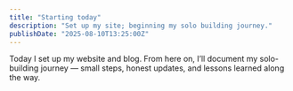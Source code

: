 ```yaml
---
title: "Starting today"
description: "Set up my site; beginning my solo building journey."
publishDate: "2025-08-10T13:25:00Z"
---
```


Today I set up my website and blog. From here on, I’ll document my solo-building journey — small steps, honest updates, and lessons learned along the way.


